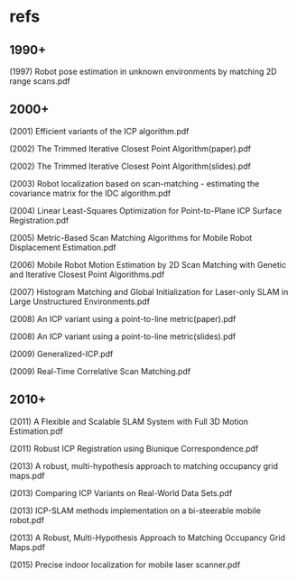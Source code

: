 # refs

## 1990+

(1997) Robot pose estimation in unknown environments by matching 2D range scans.pdf

## 2000+

(2001) Efficient variants of the ICP algorithm.pdf

(2002) The Trimmed Iterative Closest Point Algorithm(paper).pdf

(2002) The Trimmed Iterative Closest Point Algorithm(slides).pdf

(2003) Robot localization based on scan-matching - estimating the covariance matrix for the IDC algorithm.pdf

(2004) Linear Least-Squares Optimization for Point-to-Plane ICP Surface Registration.pdf

(2005) Metric-Based Scan Matching Algorithms for Mobile Robot Displacement Estimation.pdf

(2006) Mobile Robot Motion Estimation by 2D Scan Matching with Genetic and Iterative Closest Point Algorithms.pdf

(2007) Histogram Matching and Global Initialization for Laser-only SLAM in Large Unstructured Environments.pdf

(2008) An ICP variant using a point-to-line metric(paper).pdf

(2008) An ICP variant using a point-to-line metric(slides).pdf

(2009) Generalized-ICP.pdf

(2009) Real-Time Correlative Scan Matching.pdf

## 2010+

(2011) A Flexible and Scalable SLAM System with Full 3D Motion Estimation.pdf

(2011) Robust ICP Registration using Biunique Correspondence.pdf

(2013) A robust, multi-hypothesis approach to matching occupancy grid maps.pdf

(2013) Comparing ICP Variants on Real-World Data Sets.pdf

(2013) ICP-SLAM methods implementation on a bi-steerable mobile robot.pdf

(2013) A Robust, Multi-Hypothesis Approach to Matching Occupancy Grid Maps.pdf

(2015) Precise indoor localization for mobile laser scanner.pdf

